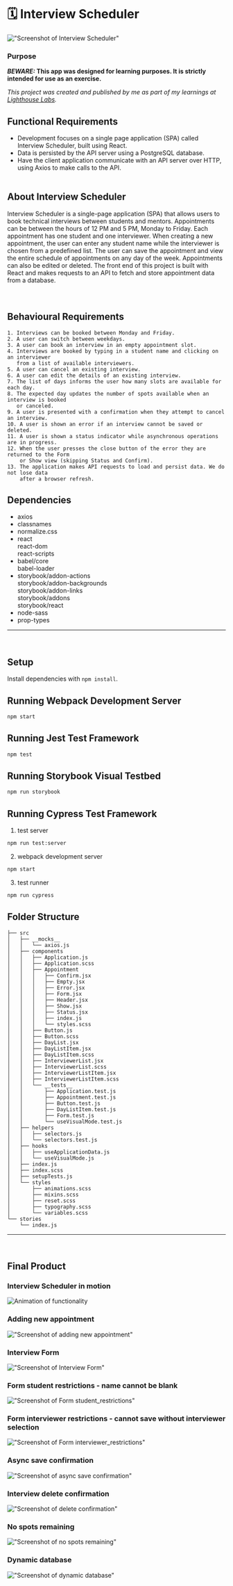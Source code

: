 # 🗓 Interview Scheduler

!["Screenshot of Interview Scheduler"](https://github.com/TJ-Blinn/scheduler/blob/master/docs/Interview_Scheduler_header.png?raw=true)

### Purpose

**_BEWARE:_ This app was designed for learning purposes. It is strictly intended for use as an exercise.**

_This project was created and published by me as part of my learnings at [Lighthouse Labs](https://www.lighthouselabs.ca/)._

## Functional Requirements

- Development focuses on a single page application (SPA) called Interview Scheduler, built using React.
- Data is persisted by the API server using a PostgreSQL database.
- Have the client application communicate with an API server over HTTP, using Axios to make calls to the API.
  <br/><br/>

## About Interview Scheduler

Interview Scheduler is a single-page application (SPA) that allows users to book technical interviews between students and mentors. Appointments can be between the hours of 12 PM and 5 PM, Monday to Friday. Each appointment has one student and one interviewer. When creating a new appointment, the user can enter any student name while the interviewer is chosen from a predefined list. The user can save the appointment and view the entire schedule of appointments on any day of the week. Appointments can also be edited or deleted. The front end of this project is built with React and makes requests to an API to fetch and store appointment data from a database.  
<br/><br/>

## Behavioural Requirements

    1. Interviews can be booked between Monday and Friday.
    2. A user can switch between weekdays.
    3. A user can book an interview in an empty appointment slot.
    4. Interviews are booked by typing in a student name and clicking on an interviewer
       from a list of available interviewers.
    5. A user can cancel an existing interview.
    6. A user can edit the details of an existing interview.
    7. The list of days informs the user how many slots are available for each day.
    8. The expected day updates the number of spots available when an interview is booked
       or canceled.
    9. A user is presented with a confirmation when they attempt to cancel an interview.
    10. A user is shown an error if an interview cannot be saved or deleted.
    11. A user is shown a status indicator while asynchronous operations are in progress.
    12. When the user presses the close button of the error they are returned to the Form
        or Show view (skipping Status and Confirm).
    13. The application makes API requests to load and persist data. We do not lose data
        after a browser refresh.

## Dependencies

- axios
- classnames
- normalize.css
- react  
   react-dom  
   react-scripts
- babel/core  
   babel-loader
- storybook/addon-actions  
   storybook/addon-backgrounds  
   storybook/addon-links  
   storybook/addons  
   storybook/react
- node-sass
- prop-types

---

<br/>

## Setup

Install dependencies with `npm install`.

## Running Webpack Development Server

```sh
npm start
```

## Running Jest Test Framework

```sh
npm test
```

## Running Storybook Visual Testbed

```sh
npm run storybook
```

## Running Cypress Test Framework

1. test server

```sh
npm run test:server
```

2. webpack development server

```sh
npm start
```

3. test runner

```sh
npm run cypress
```

## Folder Structure

```
├── src
│   ├── __mocks__
│   │   └── axios.js
│   ├── components
│   │   ├── Application.js
│   │   ├── Application.scss
│   │   ├── Appointment
│   │   │   ├── Confirm.jsx
│   │   │   ├── Empty.jsx
│   │   │   ├── Error.jsx
│   │   │   ├── Form.jsx
│   │   │   ├── Header.jsx
│   │   │   ├── Show.jsx
│   │   │   ├── Status.jsx
│   │   │   ├── index.js
│   │   │   └── styles.scss
│   │   ├── Button.js
│   │   ├── Button.scss
│   │   ├── DayList.jsx
│   │   ├── DayListItem.jsx
│   │   ├── DayListItem.scss
│   │   ├── InterviewerList.jsx
│   │   ├── InterviewerList.scss
│   │   ├── InterviewerListItem.jsx
│   │   ├── InterviewerListItem.scss
│   │   └── __tests__
│   │       ├── Application.test.js
│   │       ├── Appointment.test.js
│   │       ├── Button.test.js
│   │       ├── DayListItem.test.js
│   │       ├── Form.test.js
│   │       └── useVisualMode.test.js
│   ├── helpers
│   │   ├── selectors.js
│   │   └── selectors.test.js
│   ├── hooks
│   │   ├── useApplicationData.js
│   │   └── useVisualMode.js
│   ├── index.js
│   ├── index.scss
│   ├── setupTests.js
│   └── styles
│       ├── animations.scss
│       ├── mixins.scss
│       ├── reset.scss
│       ├── typography.scss
│       └── variables.scss
└── stories
    └── index.js
```

---

<br/>

## Final Product

### Interview Scheduler in motion

![Animation of functionality](https://github.com/TJ-Blinn/scheduler/blob/master/docs/Interview_Scheduler.gif?raw=true)

### Adding new appointment

!["Screenshot of adding new appointment"](https://github.com/TJ-Blinn/scheduler/blob/master/docs/Interview_Scheduler_add_new.png?raw=true)

### Interview Form

!["Screenshot of Interview Form"](https://github.com/TJ-Blinn/scheduler/blob/master/docs/Interview_Scheduler_edit_window.png?raw=true)

### Form student restrictions - name cannot be blank

!["Screenshot of Form student_restrictions"](https://github.com/TJ-Blinn/scheduler/blob/master/docs/Interview_Scheduler_editName_restrictions.png?raw=true)

### Form interviewer restrictions - cannot save without interviewer selection

!["Screenshot of Form interviewer_restrictions"](https://github.com/TJ-Blinn/scheduler/blob/master/docs/Interview_Scheduler_addInterviewer_restriction.png?raw=true)

### Async save confirmation

!["Screenshot of async save confirmation"](https://github.com/TJ-Blinn/scheduler/blob/master/docs/Interview_Scheduler_saving_confirm.png?raw=true)

### Interview delete confirmation

!["Screenshot of delete confirmation"](https://github.com/TJ-Blinn/scheduler/blob/master/docs/Interview_Scheduler_delete_confirm.png?raw=true)

### No spots remaining

!["Screenshot of no spots remaining"](https://github.com/TJ-Blinn/scheduler/blob/master/docs/Interview_Scheduler_np_spots_remaining.png?raw=true)

### Dynamic database

!["Screenshot of dynamic database"](https://github.com/TJ-Blinn/scheduler/blob/master/docs/Interview_Scheduler_dynamic_db.png?raw=true)
